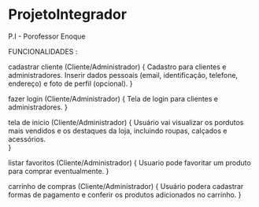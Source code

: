 # ProjetoIntegrador
P.I - Porofessor Enoque 

FUNCIONALIDADES :


cadastrar cliente (Cliente/Administrador) {
	Cadastro para clientes e administradores. Inserir dados pessoais (email, identificação, telefone, endereço) e foto de perfil (opcional).
}

fazer login (Cliente/Administrador) {
	Tela de login para clientes e administradores.
}

tela de inicio (Cliente/Administrador) {
	Usuário vai visualizar os pordutos mais vendidos e os destaques da loja, incluindo roupas, calçados e acessórios.	
}

listar favoritos (Cliente/Administrador) {
	Usuario pode favoritar um produto para comprar eventualmente.
}

carrinho de compras (Cliente/Administrador) {
	Usuário podera cadastrar formas de pagamento e conferir os produtos adicionados no carrinho. 
}



 


